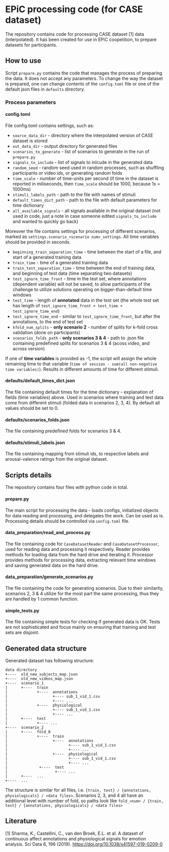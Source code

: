 # EPiC processing code (for CASE dataset)

The repository contains code for processing CASE dataset [1] data (interpolated). It has been created for use in EPiC coopetition, to prepare datasets for participants.

## How to use
Script `prepare.py` contains the code that manages the process of preparing the data. It does not accept any parameters. To change the way the dataset is prepared, one can change contents of the `config.toml` file or one of the default json files in `defaults` directory. 

### Process parameters

#### config.toml
File config.toml contains settings, such as:

- `source_data_dir` - directory where the interpolated version of CASE dataset is stored
- `out_data_dir` - output directory for generated files
- `scenarios_to_generate` - list of scenarios to generate in the run of `prepare.py`
- `signals_to_include` - list of signals to inlcude in the generated data
- `random_seed` - random seed used in random processes, such as shuffling participants or video ids, or generating random folds
- `time_scale` - number of time-units per second (if time in the dataset is reported in miliseconds, then `time_scale` should be 1000, because 1s = 1000ms)
- `stimuli_labels_path` - path to the file with names of stimuli
- `default_times_dict_path` - path to the file with default parameters for time dictionary
- `all_available_signals` - all signals available in the original dataset (not used in code, just a note in case someone edited `signals_to_include` and wanted to quickly go back)

Moreover the file contains settings for processing of different scenarios, marked as `settings.scenario_<scenario num>_settings`. All time variables should be provided in seconds.
- `beginning_train_separation_time` - time between the start of a file, and start of a generated training data
- `train_time` - time of a generated training data
- `train_test_separation_time` - time between the end of training data, and beginning of test data (time separating two datasets)  
- `test_ignore_time_front` - time in the test set, where annotations (dependent variable) will not be saved, to allow participants of the challenge to utilize solutions operating on bigger-than-default time windows
- `test_time` - length of **annotated** data in the test set (the whole test set has length of `test_ignore_time_front + test_time + test_ignore_time_end`) 
- `test_ignore_time_end` - similar to `test_ignore_time_front`, but after the annotations, to the end of test set
- `kfold_num_splits` - **only scenario 2** - number of splits for k-fold cross validation (done on participants)
- `scenarios_folds_path` - **only scenarios 3 & 4** - path to .json file containing predefined splits for scenarios 3 & 4 (acoss video, and across version) 

If one of **time variables** is provided as -1, the script will assign the whole remaining time to that variable (`time of session - sum(all non-negative time variables)`). Results in different amounts of time for different stimuli.

#### defaults/default_times_dict.json

The file containing default times for the time dictionary - explanation of fields (time variables) above. Used in scenarios where training and test data come from different stimuli (folded data in scenarios 2, 3, 4). By default all values should be set to 0.

#### defaults/scenarios_folds.json

The file containing predefined folds for scenarios 3 & 4.

#### defaults/stimuli_labels.json

The file containing mapping from stimuli ids, to respective labels and arousal-valence ratings from the original dataset.

## Scripts details

The repository contains four files with python code in total.

#### prepare.py

The main script for processing the data - loads configs, initialized objects for data reading and processing, and delegates the work. Can be used as is. Processing details should be controlled via `config.toml` file.

#### data_preparation/read_and_process.py

The file containing code for `CaseDatasetReader` and `CaseDatasetProcessor`, used for reading data and processing it respectively. Reader provides methods for loading data from the hard drive and iterating it. Processor provides methods for processing data, extracting relevant time windows and saving generated data on the hard drive. 

#### data_preparation/generate_scenarios.py

The file containing the code for generating scenarios. Due to their similarity, scenarios 2, 3 & 4 utilize for the most part the same processing, thus they are handled by 1 common function.

#### simple_tests.py

The file containing simple tests for checking if generated data is OK. Tests are not sophisticated and focus mainly on ensuring that training and test sets are disjoint.

## Generated data structure

Generated dataset has following structure:

```
data directory
+----  old_new_subjects_map.json
+----  old_new_videos_map.json
+----  scenario_1
|      +----  train
|             +----  annotations
|                    +---- sub_1_vid_1.csv
|                    +---- ...
|             +----  physiological
|                    +---- sub_1_vid_1.csv
|                    +---- ...
|      +----  test
|             +---- ...
+----  scenario_2
|      +----  fold_0
|             +----  train
|                    +----  annotations
|                           +---- sub_1_vid_1.csv
|                           +---- ...
|                    +----  physiological
|                           +---- sub_1_vid_1.csv
|                           +---- ...
|              +----  test
|                     +---- ...
|      +----  ...
+----  ...

```

The structure is similar for all files, i.e. `{train, test} / {annotations, physiologicals} / <data files>`. Scenarios 2, 3, and 4 all have an additional level with number of fold, so paths look like `fold_<num> / {train, test} / {annotations, physiologicals} / <data files>`

## Literature
[1] Sharma, K., Castellini, C., van den Broek, E.L. et al. A dataset of continuous affect annotations and physiological signals for emotion analysis. Sci Data 6, 196 (2019). https://doi.org/10.1038/s41597-019-0209-0